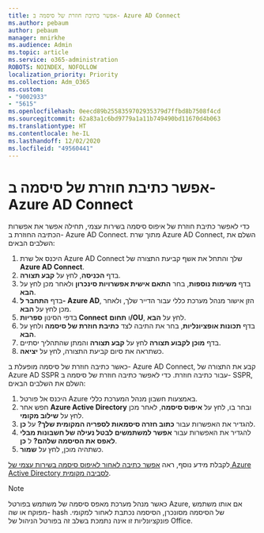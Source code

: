 ```yaml
---
title: אפשר כתיבת חוזרת של סיסמה ב- Azure AD Connect
ms.author: pebaum
author: pebaum
manager: mnirkhe
ms.audience: Admin
ms.topic: article
ms.service: o365-administration
ROBOTS: NOINDEX, NOFOLLOW
localization_priority: Priority
ms.collection: Adm_O365
ms.custom:
- "9002933"
- "5615"
ms.openlocfilehash: 0eecd89b2558359702935379d7ffbd8b7508f4cd
ms.sourcegitcommit: 62a83a1c6bd9779a1a11b749490bd11670d4b063
ms.translationtype: HT
ms.contentlocale: he-IL
ms.lasthandoff: 12/02/2020
ms.locfileid: "49560441"
---
```

# <a name="enable-password-writeback-in-azure-ad-connect"></a>אפשר כתיבת חוזרת של סיסמה ב- Azure AD Connect

כדי לאפשר כתיבת חוזרת של איפוס סיסמה בשירות עצמי, תחילה אפשר את אפשרות הכתיבה החוזרת ב- Azure AD Connect. מתוך שרת Azure AD Connect, השלם את השלבים הבאים:

1. היכנס אל שרת Azure AD Connect שלך והתחל את אשף קביעת התצורה של **Azure AD Connect**.
2. בדף **הכניסה**, לחץ על **קבע תצורה**.
3. בדף **משימות נוספות**, בחר **התאם אישית אפשרויות סינכרון** ולאחר מכן לחץ על **הבא**.
4. בדף **התחבר ל- Azure AD**, הזן אישור מנהל מערכת כללי עבור הדייר שלך, ולאחר מכן לחץ על **הבא**.
5. בדפי הסינון **ספריות Connect** ו **תחום/OU**, לחץ על **הבא**.
6. בדף **תכונות אופציונליות**, בחר את התיבה לצד **כתיבת חוזרת של סיסמה** ולחץ על **הבא**.
7. בדף **מוכן לקבוע תצורה** לחץ על **קבע תצורה** והמתן שהתהליך יסתיים.
8. כשתראה את סיום קביעת התצורה, לחץ על **יציאה**.

כאשר כתיבה חוזרת של סיסמה מופעלת ב- Azure AD Connect, קבע את התצורה של Azure AD SSPR עבור כתיבה חוזרת.  כדי לאפשר כתיבה חוזרת של סיסמה ב- SSPR, השלם את השלבים הבאים:

1. היכנס אל פורטל Azure באמצעות חשבון מנהל המערכת כללי.
2. חפש אחר **Azure Active Directory** ובחר בו, לחץ על **איפוס סיסמה**, לאחר מכן לחץ על **שילוב מקומי**.
3. להגדיר את האפשרות עבור **כתוב חזרה סיסמאות לספריה המקומית שלך?** על **כן**.
4. להגדיר את האפשרות עבור **אפשר למשתמשים לבטל נעילה של חשבונות מבלי לאפס את הסיסמה שלהם?** ל **כן**.
5. כשתהיה מוכן, לחץ על **שמור**.

לקבלת מידע נוסף, ראה [אפשר כתיבה לאחור לאיפוס סיסמה בשירות עצמי של Azure Active Directory לסביבה מקומית](https://docs.microsoft.com/azure/active-directory/authentication/tutorial-enable-sspr-writeback).

> [!NOTE]
>  כאשר מנהל מערכת מאפס סיסמה של משתמש בפורטל Azure, אם אותו משתמש מפוקח או שה- hash של הסיסמה מסונכרן, הסיסמה נכתבת לאחור למקומי. פונקציונליות זו אינה נתמכת בשלב זה בפורטל הניהול של Office.
